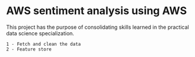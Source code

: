 # AWS sentiment analysis using AWS

This project has the purpose of consolidating skills learned in the practical data science specialization.

    1 - Fetch and clean the data
    2 - Feature store
